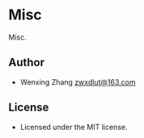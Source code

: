 # Misc
Misc.

## Author
* Wenxing Zhang zwxdlut@163.com

## License
* Licensed under the MIT license.

